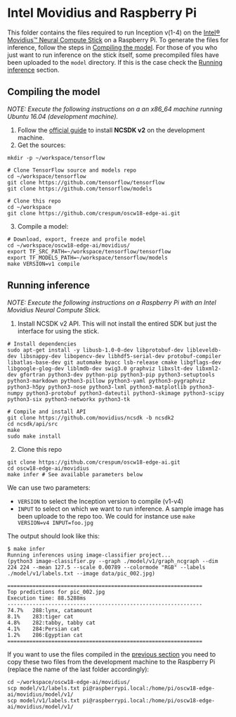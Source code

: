# Intel Movidius and Raspberry Pi

This folder contains the files required to run Inception v(1-4) on the [Intel® Movidius™ Neural Compute Stick](https://www.movidius.com/) on a Raspberry Pi. To generate the files for inference, follow the steps in [Compiling the model](#compiling-the-model). For those of you who just want to run inference on the stick itself, some precompiled files have been uploaded to the `model` directory. If this is the case check the [Running inference](#running-inference) section.

## Compiling the model
*NOTE: Execute the following instructions on a an x86_64 machine running Ubuntu 16.04 (development machine).*
1. Follow the [official guide](https://movidius.github.io/ncsdk/install.html) to install **NCSDK v2** on the development machine.
2. Get the sources:
```
mkdir -p ~/workspace/tensorflow

# Clone TensorFlow source and models repo
cd ~/workspace/tensorflow
git clone https://github.com/tensorflow/tensorflow
git clone https://github.com/tensorflow/models

# Clone this repo
cd ~/workspace
git clone https://github.com/crespum/oscw18-edge-ai.git
```
3. Compile a model:
```
# Download, export, freeze and profile model
cd ~/workspace/oscw18-edge-ai/movidius/
export TF_SRC_PATH=~/workspace/tensorflow/tensorflow
export TF_MODELS_PATH=~/workspace/tensorflow/models
make VERSION=v1 compile
```

## Running inference
*NOTE: Execute the following instructions on a Raspberry Pi with an Intel Movidius Neural Compute Stick.*

1. Install NCSDK v2 API. This will not install the entired SDK but just the interface for using the stick.
```
# Install dependencies
sudo apt-get install -y libusb-1.0-0-dev libprotobuf-dev libleveldb-dev libsnappy-dev libopencv-dev libhdf5-serial-dev protobuf-compiler libatlas-base-dev git automake byacc lsb-release cmake libgflags-dev libgoogle-glog-dev liblmdb-dev swig3.0 graphviz libxslt-dev libxml2-dev gfortran python3-dev python-pip python3-pip python3-setuptools python3-markdown python3-pillow python3-yaml python3-pygraphviz python3-h5py python3-nose python3-lxml python3-matplotlib python3-numpy python3-protobuf python3-dateutil python3-skimage python3-scipy python3-six python3-networkx python3-tk

# Compile and install API
git clone https://github.com/movidius/ncsdk -b ncsdk2
cd ncsdk/api/src
make
sudo make install
```
2. Clone this repo
```
git clone https://github.com/crespum/oscw18-edge-ai.git
cd oscw18-edge-ai/movidius
make infer # See available parameters below
```
We can use two parameters:
* `VERSION` to select the Inception version to compile (v1-v4)
* `INPUT` to select on which we want to run inference. A sample image has been uploade to the repo too.
We could for instance use `make VERSION=v4 INPUT=foo.jpg`

The output should look like this:
```
$ make infer
Running inferences using image-classifier project...
(python3 image-classifier.py --graph ./model/v1/graph_ncgraph --dim 224 224 --mean 127.5 --scale 0.00789 --colormode "RGB" --labels ./model/v1/labels.txt --image data/pic_002.jpg)

==============================================================
Top predictions for pic_002.jpg
Execution time: 88.5288ms
--------------------------------------------------------------
74.7%	288:lynx, catamount
8.1%	283:tiger cat
4.8%	282:tabby, tabby cat
4.1%	284:Persian cat
1.2%	286:Egyptian cat
==============================================================
```

If you want to use the files compiled in the [previous section](#compiling-the-model) you need to copy these two files from the development machine to the Raspberry Pi (replace the name of the last folder accordingly):
```
cd ~/workspace/oscw18-edge-ai/movidius/
scp model/v1/labels.txt pi@raspberrypi.local:/home/pi/oscw18-edge-ai/movidius/model/v1/
scp model/v1/labels.txt pi@raspberrypi.local:/home/pi/oscw18-edge-ai/movidius/model/v1/
```

